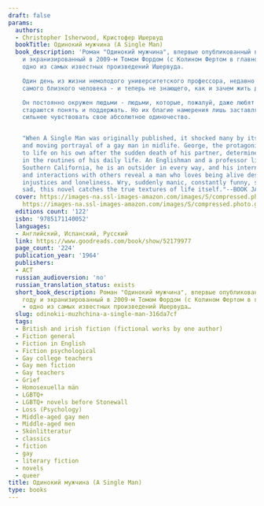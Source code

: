 ```yaml
---
draft: false
params:
  authors:
  - Christopher Isherwood, Кристофер Ишервуд
  bookTitle: Одинокий мужчина (A Single Man)
  book_description: 'Роман "Одинокий мужчина", впервые опубликованный в 1964 году
    и экранизированный в 2009-м Томом Фордом (с Колином Фертом в главной роли), -
    одно из самых известных произведений Ишервуда.

    Один день из жизни немолодого университетского профессора, недавно потерявшего
    самого близкого человека - и теперь не знающего, как и зачем жить дальше.

    Он постоянно окружен людьми - людьми, которые, пожалуй, даже любят его и уж точно
    стараются понять и поддержать. Но их благие намерения лишь заставляют его тем
    сильнее чувствовать свое абсолютное одиночество.


    "When A Single Man was originally published, it shocked many by its frank, sympathetic,
    and moving portrayal of a gay man in midlife. George, the protagonist, is adjusting
    to life on his own after the sudden death of his partner, determined to persist
    in the routines of his daily life. An Englishman and a professor living in suburban
    Southern California, he is an outsider in every way, and his internal reflections
    and interactions with others reveal a man who loves being alive despite everyday
    injustices and loneliness. Wry, suddenly manic, constantly funny, surprisingly
    sad, this novel catches the true textures of life itself."--BOOK JACKET.'
  cover: https://images-na.ssl-images-amazon.com/images/S/compressed.photo.goodreads.com/books/1646305232i/16842.jpg,
    https://images-na.ssl-images-amazon.com/images/S/compressed.photo.goodreads.com/books/1569950915l/52179977.jpg
  editions count: '122'
  isbn: '9785171140052'
  languages:
  - Английский, Испанский, Русский
  link: https://www.goodreads.com/book/show/52179977
  page_count: '224'
  publication_year: '1964'
  publishers:
  - АСТ
  russian_audioversion: 'no'
  russian_translation_status: exists
  short_book_description: Роман "Одинокий мужчина", впервые опубликованный в 1964
    году и экранизированный в 2009-м Томом Фордом (с Колином Фертом в главной роли),
    - одно из самых известных произведений Ишервуда…
  slug: odinokii-muzhchina-a-single-man-316da7cf
  tags:
  - British and irish fiction (fictional works by one author)
  - Fiction general
  - Fiction in English
  - Fiction psychological
  - Gay college teachers
  - Gay men fiction
  - Gay teachers
  - Grief
  - Homosexuella män
  - LGBTQ+
  - LGBTQ+ novels before Stonewall
  - Loss (Psychology)
  - Middle-aged gay men
  - Middle-aged men
  - Skönlitteratur
  - classics
  - fiction
  - gay
  - literary fiction
  - novels
  - queer
title: Одинокий мужчина (A Single Man)
type: books
---
```

